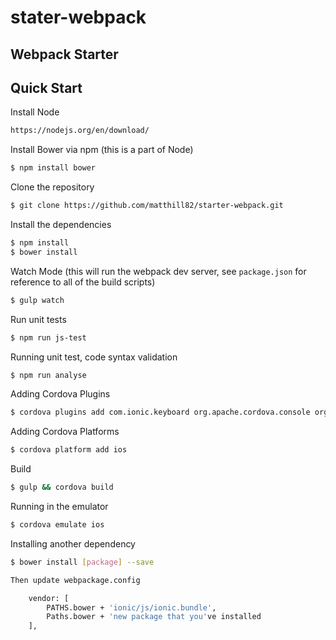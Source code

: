 stater-webpack
=============
## Webpack Starter

## Quick Start

Install Node
```bash
https://nodejs.org/en/download/
```

Install Bower via npm (this is a part of Node)

```bash
$ npm install bower
```

Clone the repository

```bash
$ git clone https://github.com/matthill82/starter-webpack.git
```

Install the dependencies

```bash
$ npm install
$ bower install
```

Watch Mode (this will run the webpack dev server, see `package.json` for reference to all of the build scripts)

```bash
$ gulp watch
```

Run unit tests
```bash
$ npm run js-test
```

Running unit test, code syntax validation
```bash
$ npm run analyse
```

Adding Cordova Plugins

```bash
$ cordova plugins add com.ionic.keyboard org.apache.cordova.console org.apache.cordova.device
```

Adding Cordova Platforms

```bash
$ cordova platform add ios
```

Build

```bash
$ gulp && cordova build
```

Running in the emulator

```bash
$ cordova emulate ios
```


Installing another dependency
```bash
$ bower install [package] --save

Then update webpackage.config

    vendor: [
        PATHS.bower + 'ionic/js/ionic.bundle',
        Paths.bower + 'new package that you've installed
    ],
    
```





